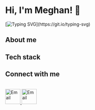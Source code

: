 # Hi, I'm Meghan! 👋
[![Typing SVG](https://readme-typing-svg.demolab.com?font=Fira+Code&duration=2000&pause=1300&color=44F781&width=700&lines=Welcome+to+my+Git!;I'm+interested+in+database+management+for+bioinformatics;I+also+like+population+genetics;And+I+love+all+things+plants!)](https://git.io/typing-svg)

## About me


## Tech stack


## Connect with me
<br>

<a href="mailto:meghan.myles@uconn.edu">
  <img src="https://img.icons8.com/fluency/48/000000/apple-mail.png" alt="Email" width="48" height="48">
</a>

<a href="mailto:meghan.myles@uconn.edu">
  <img src="https://img.icons8.com/fluency/48/000000/apple-mail.png" alt="Email" width="48" height="48">
</a>

<br>
